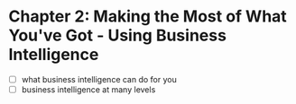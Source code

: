 # Chapter 2: Making the Most of What You've Got - Using Business Intelligence
- [ ] what business intelligence can do for you
- [ ] business intelligence at many levels